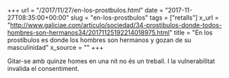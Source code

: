 +++
url = "/2017/11/27/en-los-prostbulos.html"
date = "2017-11-27T08:35:00+00:00"
slug = "en-los-prostbulos"
tags = ["retalls"]
x_url = "http://www.galiciae.com/articulo/sociedad/34-prostibulos-donde-todos-hombres-son-hermanos34/20171125192214018975.html"
title = "En los prostíbulos es donde los hombres son hermanos y gozan de su masculinidad"
x_source = ""
+++


Gitar-se amb quinze homes en una nit no és un treball. I la vulnerabilitat invalida el consentiment.
